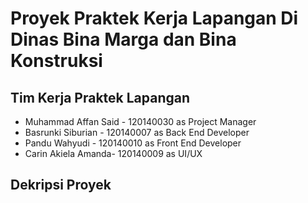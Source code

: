 # Proyek Praktek Kerja Lapangan Di Dinas Bina Marga dan Bina Konstruksi

## Tim Kerja Praktek Lapangan
- Muhammad Affan Said - 120140030 as Project Manager
- Basrunki Siburian - 120140007 as Back End Developer
- Pandu Wahyudi - 120140010 as Front End Developer
- Carin Akiela Amanda- 120140009 as UI/UX

## Dekripsi Proyek



